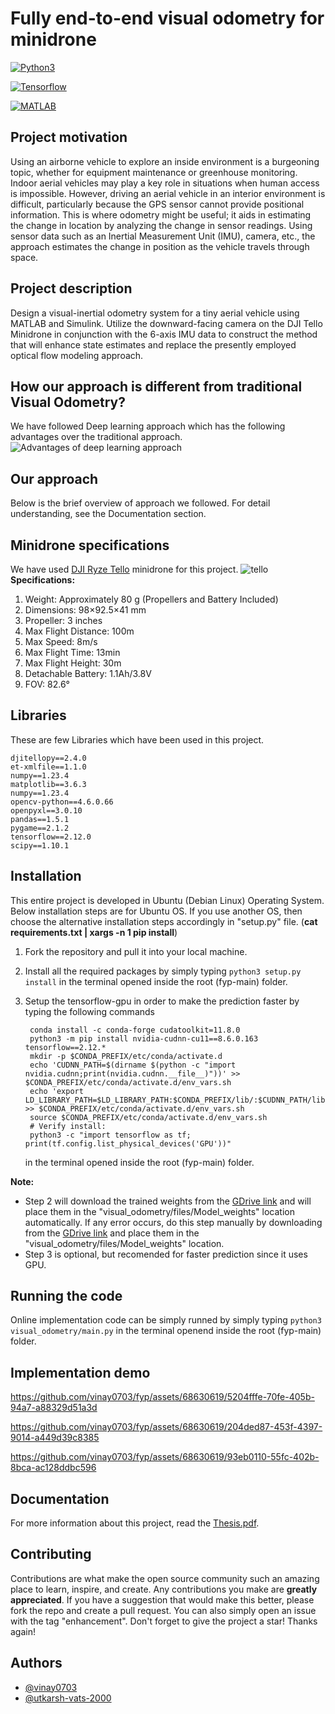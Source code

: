 # Fully end-to-end visual odometry for minidrone
[![Python3](https://img.shields.io/badge/Python3-3670A0?logo=python&logoColor=ffdd54)](https://www.python.org/)

[![Tensorflow](https://img.shields.io/badge/TensorFlow-%23FF6F00.svg?logo=TensorFlow&logoColor=white)](https://www.tensorflow.org/)

[![MATLAB](https://img.shields.io/badge/MATLAB-SIMULINK-blue.svg)](https://www.mathworks.com/help/simulink/)

## Project motivation
Using an airborne vehicle to explore an inside environment is a burgeoning topic, whether for equipment maintenance or greenhouse monitoring. Indoor aerial vehicles may play a key role in situations when human access is impossible. However, driving an aerial vehicle in an interior environment is difficult, particularly because the GPS sensor cannot provide positional information. This is where odometry might be useful; it aids in estimating the change in location by analyzing the change in sensor readings. Using sensor data such as an Inertial Measurement Unit (IMU), camera, etc., the approach estimates the change in position as the vehicle travels through space.


## Project description
Design a visual-inertial odometry system for a tiny aerial vehicle using MATLAB and Simulink. 
Utilize the downward-facing camera on the DJI Tello Minidrone in conjunction with the 6-axis IMU data to construct the method that will enhance state estimates and replace the presently employed optical flow modeling approach.

## How our approach is different from traditional Visual Odometry?
We have followed Deep learning approach which has the following advantages over the traditional approach.
![Advantages of deep learning approach](https://github.com/vinay0703/fyp/assets/68630619/805cadbf-bd19-4add-b3f0-8e1a79f7ab35)

## Our approach
Below is the brief overview of approach we followed. For detail understanding, see the Documentation section.

## Minidrone specifications
We have used [DJI Ryze Tello](https://www.ryzerobotics.com/tello/specs) minidrone for this project.
![tello](https://github.com/vinay0703/fyp/assets/68630619/e888dba7-be28-4a5e-94af-2f89c38f698e)
**Specifications:**
1. Weight: Approximately 80 g (Propellers and Battery Included)
2. Dimensions: 98×92.5×41 mm
3. Propeller: 3 inches
4. Max Flight Distance: 100m
5. Max Speed: 8m/s
6. Max Flight Time: 13min
7. Max Flight Height: 30m
8. Detachable Battery: 1.1Ah/3.8V
9. FOV: 82.6°

## Libraries
These are few Libraries which have been used in this project.
```
djitellopy==2.4.0
et-xmlfile==1.1.0
numpy==1.23.4
matplotlib==3.6.3
numpy==1.23.4
opencv-python==4.6.0.66
openpyxl==3.0.10
pandas==1.5.1
pygame==2.1.2
tensorflow==2.12.0
scipy==1.10.1
```

## Installation

This entire project is developed in Ubuntu (Debian Linux) Operating System. Below installation steps are for Ubuntu OS. If you use another OS, then choose the alternative installation steps accordingly in "setup.py" file. (**cat requirements.txt | xargs -n 1 pip install**)

1. Fork the repository and pull it into your local machine.

2. Install all the required packages by simply typing 
        ```python3 setup.py install```
   in the terminal opened inside the root (fyp-main) folder.

3. Setup the tensorflow-gpu in order to  make the prediction faster by typing the following commands
        
        conda install -c conda-forge cudatoolkit=11.8.0
        python3 -m pip install nvidia-cudnn-cu11==8.6.0.163 tensorflow==2.12.*
        mkdir -p $CONDA_PREFIX/etc/conda/activate.d
        echo 'CUDNN_PATH=$(dirname $(python -c "import nvidia.cudnn;print(nvidia.cudnn.__file__)"))' >> $CONDA_PREFIX/etc/conda/activate.d/env_vars.sh
        echo 'export LD_LIBRARY_PATH=$LD_LIBRARY_PATH:$CONDA_PREFIX/lib/:$CUDNN_PATH/lib' >> $CONDA_PREFIX/etc/conda/activate.d/env_vars.sh
        source $CONDA_PREFIX/etc/conda/activate.d/env_vars.sh
        # Verify install:
        python3 -c "import tensorflow as tf; print(tf.config.list_physical_devices('GPU'))"
   in the terminal opened inside the root (fyp-main) folder.


**Note:** 
- Step 2 will download the trained weights from the [GDrive link](https://drive.google.com/drive/folders/10Doj-bx6GhHnLNcPu3heIxltRcGA1AW6?usp=share_link) and will place them in the "visual_odometry/files/Model_weights" location automatically. If any error occurs, do this step manually by downloading from the [GDrive link](https://drive.google.com/drive/folders/10Doj-bx6GhHnLNcPu3heIxltRcGA1AW6?usp=share_link) and place them in the "visual_odometry/files/Model_weights" location.
- Step 3 is optional, but recomended for faster prediction since it uses GPU.

## Running the code
Online implementation code can be simply runned by simply typing
        ```python3 visual_odometry/main.py```
in the terminal openend inside the root (fyp-main) folder.

## Implementation demo



https://github.com/vinay0703/fyp/assets/68630619/5204fffe-70fe-405b-94a7-a88329d51a3d




https://github.com/vinay0703/fyp/assets/68630619/204ded87-453f-4397-9014-a449d39c8385



https://github.com/vinay0703/fyp/assets/68630619/93eb0110-55fc-402b-8bca-ac128ddbc596


## Documentation
For more information about this project, read the [Thesis.pdf](https://drive.google.com/file/d/1miNF6lNpDfTgXdZperAfvq7yAh-gXNFz/view?usp=sharing). 

## Contributing
Contributions are what make the open source community such an amazing place to learn, inspire, and create. Any contributions you make are **greatly appreciated**.
If you have a suggestion that would make this better, please fork the repo and create a pull request. You can also simply open an issue with the tag "enhancement".
Don't forget to give the project a star!
Thanks again!

## Authors
- [@vinay0703](https://github.com/vinay0703)
- [@utkarsh-vats-2000](https://github.com/Utkarsh-Vats-2000)
